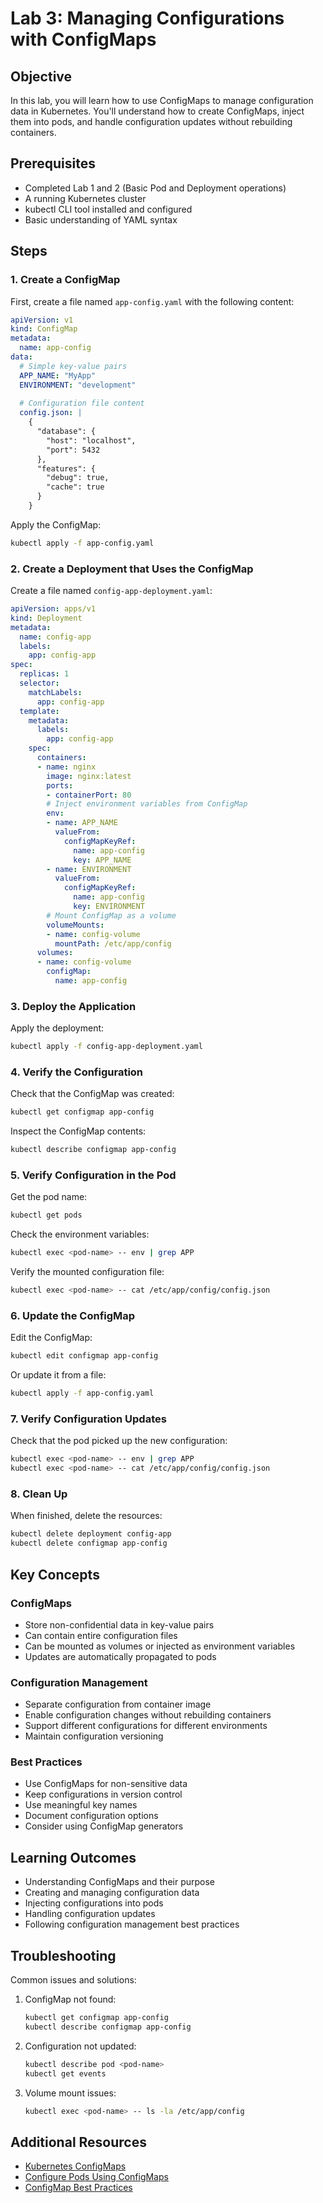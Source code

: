 # Lab 3: Managing Configurations with ConfigMaps

## Objective
In this lab, you will learn how to use ConfigMaps to manage configuration data in Kubernetes. You'll understand how to create ConfigMaps, inject them into pods, and handle configuration updates without rebuilding containers.

## Prerequisites
- Completed Lab 1 and 2 (Basic Pod and Deployment operations)
- A running Kubernetes cluster
- kubectl CLI tool installed and configured
- Basic understanding of YAML syntax

## Steps

### 1. Create a ConfigMap
First, create a file named `app-config.yaml` with the following content:

```yaml
apiVersion: v1
kind: ConfigMap
metadata:
  name: app-config
data:
  # Simple key-value pairs
  APP_NAME: "MyApp"
  ENVIRONMENT: "development"
  
  # Configuration file content
  config.json: |
    {
      "database": {
        "host": "localhost",
        "port": 5432
      },
      "features": {
        "debug": true,
        "cache": true
      }
    }
```

Apply the ConfigMap:
```bash
kubectl apply -f app-config.yaml
```

### 2. Create a Deployment that Uses the ConfigMap
Create a file named `config-app-deployment.yaml`:

```yaml
apiVersion: apps/v1
kind: Deployment
metadata:
  name: config-app
  labels:
    app: config-app
spec:
  replicas: 1
  selector:
    matchLabels:
      app: config-app
  template:
    metadata:
      labels:
        app: config-app
    spec:
      containers:
      - name: nginx
        image: nginx:latest
        ports:
        - containerPort: 80
        # Inject environment variables from ConfigMap
        env:
        - name: APP_NAME
          valueFrom:
            configMapKeyRef:
              name: app-config
              key: APP_NAME
        - name: ENVIRONMENT
          valueFrom:
            configMapKeyRef:
              name: app-config
              key: ENVIRONMENT
        # Mount ConfigMap as a volume
        volumeMounts:
        - name: config-volume
          mountPath: /etc/app/config
      volumes:
      - name: config-volume
        configMap:
          name: app-config
```

### 3. Deploy the Application
Apply the deployment:
```bash
kubectl apply -f config-app-deployment.yaml
```

### 4. Verify the Configuration
Check that the ConfigMap was created:
```bash
kubectl get configmap app-config
```

Inspect the ConfigMap contents:
```bash
kubectl describe configmap app-config
```

### 5. Verify Configuration in the Pod
Get the pod name:
```bash
kubectl get pods
```

Check the environment variables:
```bash
kubectl exec <pod-name> -- env | grep APP
```

Verify the mounted configuration file:
```bash
kubectl exec <pod-name> -- cat /etc/app/config/config.json
```

### 6. Update the ConfigMap
Edit the ConfigMap:
```bash
kubectl edit configmap app-config
```

Or update it from a file:
```bash
kubectl apply -f app-config.yaml
```

### 7. Verify Configuration Updates
Check that the pod picked up the new configuration:
```bash
kubectl exec <pod-name> -- env | grep APP
kubectl exec <pod-name> -- cat /etc/app/config/config.json
```

### 8. Clean Up
When finished, delete the resources:
```bash
kubectl delete deployment config-app
kubectl delete configmap app-config
```

## Key Concepts

### ConfigMaps
- Store non-confidential data in key-value pairs
- Can contain entire configuration files
- Can be mounted as volumes or injected as environment variables
- Updates are automatically propagated to pods

### Configuration Management
- Separate configuration from container image
- Enable configuration changes without rebuilding containers
- Support different configurations for different environments
- Maintain configuration versioning

### Best Practices
- Use ConfigMaps for non-sensitive data
- Keep configurations in version control
- Use meaningful key names
- Document configuration options
- Consider using ConfigMap generators

## Learning Outcomes
- Understanding ConfigMaps and their purpose
- Creating and managing configuration data
- Injecting configurations into pods
- Handling configuration updates
- Following configuration management best practices

## Troubleshooting
Common issues and solutions:
1. ConfigMap not found:
   ```bash
   kubectl get configmap app-config
   kubectl describe configmap app-config
   ```

2. Configuration not updated:
   ```bash
   kubectl describe pod <pod-name>
   kubectl get events
   ```

3. Volume mount issues:
   ```bash
   kubectl exec <pod-name> -- ls -la /etc/app/config
   ```

## Additional Resources
- [Kubernetes ConfigMaps](https://kubernetes.io/docs/concepts/configuration/configmap/)
- [Configure Pods Using ConfigMaps](https://kubernetes.io/docs/tasks/configure-pod-container/configure-pod-configmap/)
- [ConfigMap Best Practices](https://kubernetes.io/docs/concepts/configuration/configmap/#configmap-best-practices)

